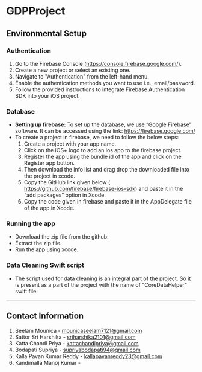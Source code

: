 # GDPProject

## Environmental Setup
### Authentication
1. Go to the Firebase Console (https://console.firebase.google.com/).
2. Create a new project or select an existing one.
3. Navigate to "Authentication" from the left-hand menu.
4. Enable the authentication methods you want to use i.e., email/password.
5. Follow the provided instructions to integrate Firebase Authentication SDK into your iOS project.

### Database
- **Setting up firebase:** To set up the database, we use “Google Firebase” software. It can be accessed using the link: https://firebase.google.com/
- To create a project in firebase, we need to follow the below steps:
   1. Create a project with your app name.
   2. Click on the iOS+ logo to add an ios app to the firebase project.
   3. Register the app using the bundle id of the app and click on the Register app button.
   4. Then download the info list and drag drop the downloaded file into the project in xcode.
   5. Copy the GitHub link given below ( https://github.com/firebase/firebase-ios-sdk) and paste it in the “add packages” option in Xcode.
   6. Copy the code given in firebase and paste it in the AppDelegate file of the app in Xcode.
 
### Running the app
- Download the zip file from the github.
- Extract the zip file.
- Run the app using xcode.

### Data Cleaning Swift script
- The script used for data cleaning is an integral part of the project. So it is present as a part of the project with the name of "CoreDataHelper" swift file.
---
## Contact Information
1. Seelam Mounica - mounicaseelam7121@gmail.com
2. Sattor Sri Harshika - sriharshika2101@gmail.com
3. Katta Chandi Priya - kattachandipriya@gmail.com
4. Bodapati Supriya - supriyabodapati94@gmail.com
5. Kalla Pavan Kumar Reddy - kallapavanreddy23@gmail.com
6. Kandimalla Manoj Kumar - 
